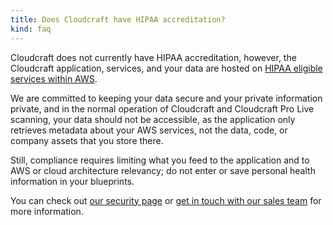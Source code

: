 ```yaml
---
title: Does Cloudcraft have HIPAA accreditation?
kind: faq
---
```


Cloudcraft does not currently have HIPAA accreditation, however, the Cloudcraft application, services, and your data are hosted on [HIPAA eligible services within AWS][1].

We are committed to keeping your data secure and your private information private, and in the normal operation of Cloudcraft and Cloudcraft Pro Live scanning, your data should not be accessible, as the application only retrieves metadata about your AWS services, not the data, code, or company assets that you store there.

Still, compliance requires limiting what you feed to the application and to AWS or cloud architecture relevancy; do not enter or save personal health information in your blueprints.

You can check out [our security page][2] or [get in touch with our sales team][3] for more information.

[1]: https://aws.amazon.com/compliance/hipaa-eligible-services-reference/
[2]: https://www.cloudcraft.co/security
[3]: mailto:cloudcraft-sales@datadoghq.com
